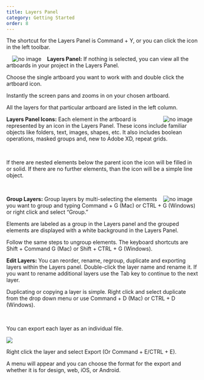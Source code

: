 ```yaml
---
title: Layers Panel
category: Getting Started
order: 8
---
```


The shortcut for the Layers Panel is Command + Y, or you can click the  icon in the left toolbar.

<img style="padding: 0px 15px; float: left" src="https://iwilfried.github.io/Adobe-XD-eBook/images/XD-Layers-01.png" alt="no image" />**Layers Panel:** If nothing is selected, you can view all the artboards in your project in the Layers Panel. 

Choose the single artboard you want to work with and double click the artboard icon. 

Instantly the screen pans and zooms in on your chosen artboard. 

All the layers for that particular artboard are listed in the left column.

<img style="padding: 0px 15px; float: right" src="https://iwilfried.github.io/Adobe-XD-eBook/images/XD-Layers-02.png" alt="no image" />**Layers Panel Icons:** Each element in the artboard is represented by an icon in the Layers Panel. These icons include familiar objects like folders, text, images, shapes, etc. It also includes boolean operations, masked groups and, new to Adobe XD, repeat grids.
&nbsp;   

&nbsp;   

If there are nested elements below the parent icon the icon will be filled in or solid. If there are no further elements, than the icon will be a simple line object. 
&nbsp;   

&nbsp;   

<img style="padding: 0px 15px; float: right" src="https://iwilfried.github.io/Adobe-XD-eBook/images/XD-Layers-03.png" alt="no image" />**Group Layers:** Group layers by multi-selecting the elements you want to group and typing Command + G (Mac) or CTRL + G (Windows) or right click and select “Group.”  

Elements are labeled as a group in the Layers panel and the grouped elements are displayed with a white background in the Layers Panel.

Follow the same steps to ungroup elements. The keyboard shortcuts are Shift + Command G (Mac) or Shift + CTRL + G (Windows).
 
**Edit Layers:** You can reorder, rename, regroup, duplicate and exporting layers within the Layers panel. Double-click the layer name and rename it. If you want to rename additional layers use the Tab key to continue to the next layer.

Duplicating or copying a layer is simple. Right click and select duplicate from the drop down menu or use Command + D (Mac) or CTRL + D (Windows).

&nbsp;   

You can export each layer as an individual file.  

![](https://iwilfried.github.io/Adobe-XD-eBook/images/XD-Layers-04.png)

Right click the layer and select Export (Or Command + E/CTRL + E). 

A menu will appear and you can choose the format for the export and whether it is for design, web, iOS, or Android.
